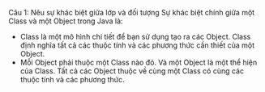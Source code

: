 Câu 1: Nêu sự khác biệt giữa lớp và đối tượng
Sự khác biệt chính giữa một Class và một Object trong Java là:

- Class là một mô hình chi tiết để bạn sử dụng tạo ra các Object. Class định nghĩa tất cả các thuộc tính và các phương thức cần thiết của một Object.
- Mỗi Object phải thuộc một Class nào đó. Và một Object là một thể hiện của Class. Tất cả các Object thuộc về cùng một Class có cùng các thuộc tính và các phương thức.
